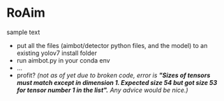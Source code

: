 # RoAim

sample text

* put all the files (aimbot/detector python files, and the model) to an existing yolov7 install folder
* run aimbot.py in your conda env
* ...
* profit? *(not as of yet due to broken code, error is **"Sizes of tensors must match except in dimension 1. Expected size 54 but got size 53 for tensor number 1 in the list".** Any advice would be nice.)*
